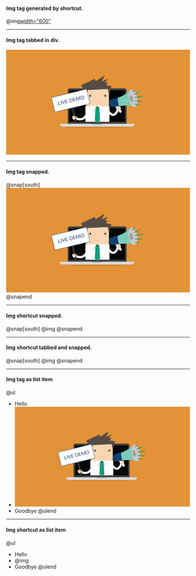 #### Img tag generated by shortcut.

@img[width="600"](assets/pic.jpg)

---

#### Img tag tabbed in div.

<div>
    <img src="assets/pic.jpg">
</div>

---

#### Img tag snapped.

@snap[south]
    <img src="assets/pic.jpg">
@snapend

---

#### Img shortcut snapped.

@snap[south]
@img[](assets/pic.jpg)
@snapend

---

#### Img shortcut tabbed and snapped.

@snap[south]
    @img[](assets/pic.jpg)
@snapend

---

#### Img tag as list item

@ul
- Hello
- <img src="assets/pic.jpg"/>
- Goodbye
@ulend

---

#### Img shortcut as list item

@ul
- Hello
- @img[](assets/pic.jpg)
- Goodbye
@ulend

